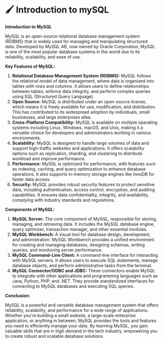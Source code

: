 # 🖌️ Introduction to mySQL

**Introduction to MySQL**

MySQL is an open-source relational database management system (RDBMS) that is widely used for managing and manipulating structured data. Developed by MySQL AB, now owned by Oracle Corporation, MySQL is one of the most popular database systems in the world due to its reliability, scalability, and ease of use.

**Key Features of MySQL:**

1. **Relational Database Management System (RDBMS):** MySQL follows the relational model of data management, where data is organized into tables with rows and columns. It allows users to define relationships between tables, enforce data integrity, and perform complex queries using SQL (Structured Query Language).
2. **Open Source:** MySQL is distributed under an open-source license, which means it is freely available for use, modification, and distribution. This has contributed to its widespread adoption by individuals, small businesses, and large enterprises alike.
3. **Cross-Platform Compatibility:** MySQL is available on multiple operating systems including Linux, Windows, macOS, and Unix, making it a versatile choice for developers and administrators working in various environments.
4. **Scalability:** MySQL is designed to handle large volumes of data and support high-traffic websites and applications. It offers scalability options such as replication, sharding, and clustering to distribute workload and improve performance.
5. **Performance:** MySQL is optimized for performance, with features such as indexing, caching, and query optimization to enhance database operations. It also supports in-memory storage engines like InnoDB for faster data access.
6. **Security:** MySQL provides robust security features to protect sensitive data, including authentication, access control, encryption, and auditing capabilities. It ensures data confidentiality, integrity, and availability, complying with industry standards and regulations.

**Components of MySQL:**

1. **MySQL Server:** The core component of MySQL, responsible for storing, managing, and retrieving data. It includes the MySQL database engine, query optimizer, transaction manager, and other essential modules.
2. **MySQL Workbench:** A visual tool for database design, development, and administration. MySQL Workbench provides a unified environment for creating and managing databases, designing schemas, writing queries, and monitoring server performance.
3. **MySQL Command-Line Client:** A command-line interface for interacting with MySQL servers. It allows users to execute SQL statements, manage database objects, and perform administrative tasks from the terminal.
4. **MySQL Connector/ODBC and JDBC:** These connectors enable MySQL to integrate with other applications and programming languages such as Java, Python, PHP, and .NET. They provide standardized interfaces for connecting to MySQL databases and executing SQL queries.

**Conclusion:**

MySQL is a powerful and versatile database management system that offers reliability, scalability, and performance for a wide range of applications. Whether you're building a small website, a large-scale enterprise application, or anything in between, MySQL provides the tools and features you need to efficiently manage your data. By learning MySQL, you gain valuable skills that are in high demand in the tech industry, empowering you to create robust and scalable database solutions.
